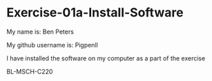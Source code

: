 # Exercise-01a-Install-Software
My name is:
Ben Peters

My github username is:
Pigpenll

I have installed the software on my computer as a part of the exercise

BL-MSCH-C220
